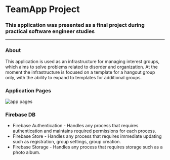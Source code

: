 # TeamApp Project

### This application was presented as a final project during practical software engineer studies
***
### About
This application is used as an infrastructure for managing interest groups, which aims to solve problems related to disorder and organization.
At the moment the infrastructure is focused on a template for a hangout group only, with the ability to expand to templates for additional groups.

### Application Pages
![app pages](https://user-images.githubusercontent.com/106423697/226905851-a90e5a28-d8ea-4fba-a916-4ddddf535987.png)


### Firebase DB

* Firebase Authentication - Handles any process that requires authentication and maintains required permissions for each process.
* Firebase Store - Handles any process that requires immediate updating such as registration, group settings, group creation.
* Firebase Storage - Handles any process that requires storage such as a photo album.


